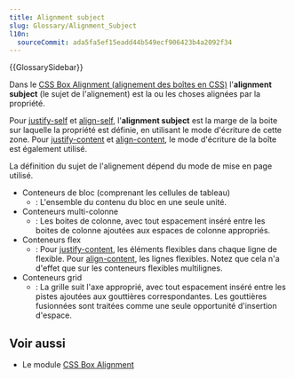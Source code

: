 ```yaml
---
title: Alignment subject
slug: Glossary/Alignment_Subject
l10n:
  sourceCommit: ada5fa5ef15eadd44b549ecf906423b4a2092f34
---
```


{{GlossarySidebar}}

Dans le [CSS Box Alignment (alignement des boîtes en CSS)](/fr/docs/Web/CSS/CSS_box_alignment) l'**alignment subject** (le sujet de l'alignement) est la ou les choses alignées par la propriété.

Pour [justify-self](/fr/docs/Web/CSS/justify-self) et [align-self](/fr/docs/Web/CSS/align-self), l'**alignment subject** est la marge de la boite sur laquelle la propriété est définie, en utilisant le mode d'écriture de cette zone. Pour [justify-content](/fr/docs/Web/CSS/justify-content) et [align-content](/fr/docs/Web/CSS/align-content), le mode d'écriture de la boîte est également utilisé.

La définition du sujet de l'alignement dépend du mode de mise en page utilisé.

- Conteneurs de bloc (comprenant les cellules de tableau)
  - : L'ensemble du contenu du bloc en une seule unité.
- Conteneurs multi-colonne
  - : Les boites de colonne, avec tout espacement inséré entre les boites de colonne ajoutées aux espaces de colonne appropriés.
- Conteneurs flex
  - : Pour [justify-content](/fr/docs/Web/CSS/justify-content), les éléments flexibles dans chaque ligne de flexible.
    Pour [align-content](/fr/docs/Web/CSS/align-content), les lignes flexibles. Notez que cela n'a d'effet que sur les conteneurs flexibles multilignes.
- Conteneurs grid
  - : La grille suit l'axe approprié, avec tout espacement inséré entre les pistes ajoutées aux gouttières correspondantes. Les gouttières fusionnées sont traitées comme une seule opportunité d'insertion d'espace.

## Voir aussi

- Le module [CSS Box Alignment](/fr/docs/Web/CSS/CSS_box_alignment)
